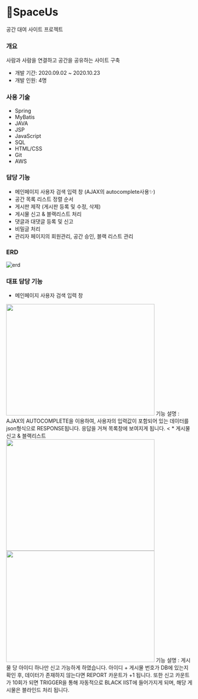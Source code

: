 # 💒SpaceUs
공간 대여 사이트 프로젝트

### 개요
사람과 사람을 연결하고 공간을 공유하는 사이트 구축
- 개발 기간: 2020.09.02 ~ 2020.10.23
- 개발 인원: 4명

### 사용 기술
* Spring
* MyBatis
* JAVA
* JSP
* JavaScript
* SQL
* HTML/CSS
* Git
* AWS

### 담당 기능
* 메인페이지 사용자 검색 입력 창 (AJAX의 autocomplete사용✨)
* 공간 목록 리스트 정렬 순서
* 게시판 제작 (게시판 등록 및 수정, 삭제)
* 게시물 신고 & 블랙리스트 처리
* 댓글과 대댓글 등록 및 신고
* 비밀글 처리
* 관리자 페이지의 회원관리, 공간 승인, 블랙 리스트 관리

### ERD
![erd](https://user-images.githubusercontent.com/66931820/97409160-8848b600-1940-11eb-953b-8f27d1c9120a.png)

### 대표 담당 기능
* 메인페이지 사용자 검색 입력 창
<img src="https://user-images.githubusercontent.com/61791986/101281000-eefaa280-380f-11eb-8ff8-ccc1ba8c00b3.png" width="400" height="300">
기능 설명 : AJAX의 AUTOCOMPLETE을 이용하여, 사용자의 입력값이 포함되어 있는 데이터를 json형식으로 RESPONSE됩니다. 응답을 거쳐 목록창에 보여지게 됩니다. 
<
* 게시물 신고 & 블랙리스트
<img src="https://user-images.githubusercontent.com/61791986/101281093-86f88c00-3810-11eb-9042-c117d43bc0f9.png" width="400" height="300">
<img src="https://user-images.githubusercontent.com/61791986/101281130-c3c48300-3810-11eb-9236-c5925535d18c.png" width="400" height="300">
기능 설명 : 게시물 당 아이디 하나만 신고 가능하게 하였습니다. 아이디 + 게시물 번호가 DB에 있는지 확인 후, 데이터가 존재하지 않는다면 REPORT 카운트가 +1 됩니다. 또한 신고 카운트가 10회가 되면 TRIGGER을 통해 자동적으로 BLACK lIST에 들어가지게 되며, 해당 게시물은 블라인드 처리 됩니다.
